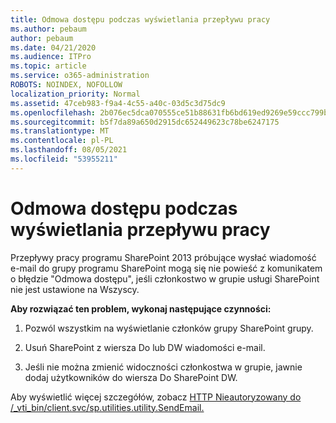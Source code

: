 ```yaml
---
title: Odmowa dostępu podczas wyświetlania przepływu pracy
ms.author: pebaum
author: pebaum
ms.date: 04/21/2020
ms.audience: ITPro
ms.topic: article
ms.service: o365-administration
ROBOTS: NOINDEX, NOFOLLOW
localization_priority: Normal
ms.assetid: 47ceb983-f9a4-4c55-a40c-03d5c3d75dc9
ms.openlocfilehash: 2b076ec5dca070555ce51b88631fb6bd619ed9269e59ccc799b23b8b95547c16
ms.sourcegitcommit: b5f7da89a650d2915dc652449623c78be6247175
ms.translationtype: MT
ms.contentlocale: pl-PL
ms.lasthandoff: 08/05/2021
ms.locfileid: "53955211"
---
```

# <a name="access-denied-when-viewing-a-workflow"></a>Odmowa dostępu podczas wyświetlania przepływu pracy

Przepływy pracy programu SharePoint 2013 próbujące wysłać wiadomość e-mail do grupy programu SharePoint mogą się nie powieść z komunikatem o błędzie "Odmowa dostępu", jeśli członkostwo w grupie usługi SharePoint nie jest ustawione na Wszyscy.
  
 **Aby rozwiązać ten problem, wykonaj następujące czynności:**
  
 1. Pozwól wszystkim na wyświetlanie członków grupy SharePoint grupy.
  
 2. Usuń SharePoint z wiersza Do lub DW wiadomości e-mail.
  
 3. Jeśli nie można zmienić widoczności członkostwa w grupie, jawnie dodaj użytkowników do wiersza Do SharePoint DW.
  
Aby wyświetlić więcej szczegółów, zobacz [HTTP Nieautoryzowany do /_vti_bin/client.svc/sp.utilities.utility.SendEmail.](https://go.microsoft.com/fwlink/?linkid=2044694&amp;clcid=0x409)
  